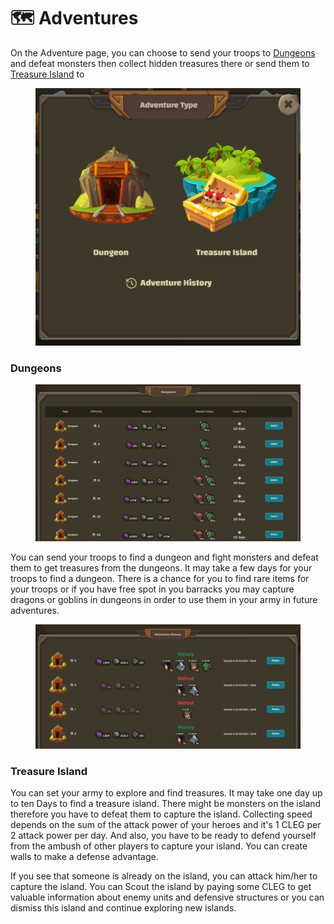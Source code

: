 # 🗺 Adventures

On the Adventure page, you can choose to send your troops to [Dungeons ](adventures.md#dungeons)and defeat monsters then collect hidden treasures there or send them to [Treasure Island](adventures.md#treasure-island) to

<figure><img src="../.gitbook/assets/image (2).png" alt=""><figcaption></figcaption></figure>

### Dungeons

<figure><img src="../.gitbook/assets/image (4).png" alt=""><figcaption></figcaption></figure>

You can send your troops to find a dungeon and fight monsters and defeat them to get treasures from the dungeons. It may take a few days for your troops to find a dungeon. There is a chance for you to find rare items for your troops or if you have free spot in you barracks you may capture dragons or goblins in dungeons in order to use them in your army in future adventures.

<figure><img src="../.gitbook/assets/image (1).png" alt=""><figcaption></figcaption></figure>

### Treasure Island

You can set your army to explore and find treasures. It may take one day up to ten Days to find a treasure island. There might be monsters on the island therefore you have to defeat them to capture the island. Collecting speed depends on the sum of the attack power of your heroes and it's 1 CLEG per 2 attack power per day. And also, you have to be ready to defend yourself from the ambush of other players to capture your island. You can create walls to make a defense advantage.

If you see that someone is already on the island, you can attack him/her to capture the island. You can Scout the island by paying some CLEG to get valuable information about enemy units and defensive structures or you can dismiss this island and continue exploring new islands.
